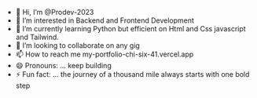 - 👋 Hi, I’m @Prodev-2023
- 👀 I’m interested in Backend and Frontend Development 
- 🌱 I’m currently learning Python but efficient on Html and Css javascript  and Tailwind.
- 💞️ I’m looking to collaborate on any gig
- 📫 How to reach me my-portfolio-chi-six-41.vercel.app 
- 😄 Pronouns: ... keep building
- ⚡ Fun fact: ... the journey of a thousand mile always starts with one bold step

<!---
Prodev-2023/Prodev-2023 is a ✨ special ✨ repository because its `README.md` (this file) appears on your GitHub profile.
You can click the Preview link to take a look at your changes.
--->
